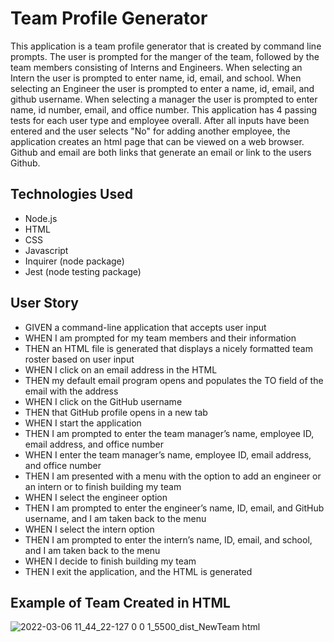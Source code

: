 # Team Profile Generator

This application is a team profile generator that is created by command line prompts.  The user is prompted for the manger of the team, followed by the team members consisting of Interns and Engineers.  When selecting an Intern the user is prompted to enter name, id, email, and school.  When selecting an Engineer the user is prompted to enter a name, id, email, and github username.  When selecting a manager the user is prompted to enter name, id number, email, and office number.  This application has 4 passing tests for each user type and employee overall.  After all inputs have been entered and the user selects "No" for adding another employee, the application creates an html page that can be viewed on a web browser.  Github and email are both links that generate an email or link to the users Github.

## Technologies Used

- Node.js
- HTML
- CSS
- Javascript
- Inquirer (node package)
- Jest (node testing package)

## User Story

- GIVEN a command-line application that accepts user input
- WHEN I am prompted for my team members and their information
- THEN an HTML file is generated that displays a nicely formatted team roster based on user input
- WHEN I click on an email address in the HTML
- THEN my default email program opens and populates the TO field of the email with the address
- WHEN I click on the GitHub username
- THEN that GitHub profile opens in a new tab
- WHEN I start the application
- THEN I am prompted to enter the team manager’s name, employee ID, email address, and office number
- WHEN I enter the team manager’s name, employee ID, email address, and office number
- THEN I am presented with a menu with the option to add an engineer or an intern or to finish building my team
- WHEN I select the engineer option
- THEN I am prompted to enter the engineer’s name, ID, email, and GitHub username, and I am taken back to the menu
- WHEN I select the intern option
- THEN I am prompted to enter the intern’s name, ID, email, and school, and I am taken back to the menu
- WHEN I decide to finish building my team
- THEN I exit the application, and the HTML is generated

## Example of Team Created in HTML


![2022-03-06 11_44_22-127 0 0 1_5500_dist_NewTeam html](https://user-images.githubusercontent.com/17996569/156939514-4569a0e9-8dbf-4ab6-ab5a-9e0b1ebb078d.png)
